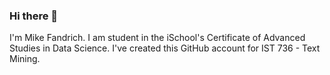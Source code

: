 ### Hi there 👋

I'm Mike Fandrich.  I am student in the iSchool's Certificate of Advanced Studies in Data Science.  I've created this GitHub account for IST 736 - Text Mining.
